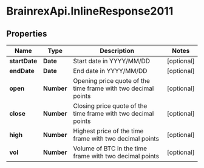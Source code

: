 # BrainrexApi.InlineResponse2011

## Properties
Name | Type | Description | Notes
------------ | ------------- | ------------- | -------------
**startDate** | **Date** | Start date in YYYY/MM/DD | [optional] 
**endDate** | **Date** | End date in YYYY/MM/DD | [optional] 
**open** | **Number** | Opening price quote of the time frame with two decimal points | [optional] 
**close** | **Number** | Closing price quote of the time frame with two decimal points | [optional] 
**high** | **Number** | Highest price of the time frame with two decimal points | [optional] 
**vol** | **Number** | Volume of BTC in the time frame with two decimal points | [optional] 


